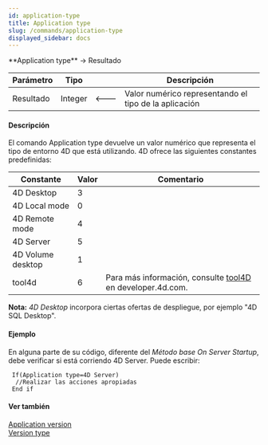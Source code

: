 ```yaml
---
id: application-type
title: Application type
slug: /commands/application-type
displayed_sidebar: docs
---
```


<!--REF #_command_.Application type.Syntax-->**Application type**  -> Resultado<!-- END REF-->
<!--REF #_command_.Application type.Params-->
| Parámetro | Tipo |  | Descripción |
| --- | --- | --- | --- |
| Resultado | Integer | &#x1F850; | Valor numérico representando el tipo de la aplicación |

<!-- END REF-->

#### Descripción 

<!--REF #_command_.Application type.Summary-->El comando Application type devuelve un valor numérico que representa el tipo de entorno 4D que está utilizando.<!-- END REF--> 4D ofrece las siguientes constantes predefinidas:

| Constante         | Valor | Comentario                                                                                                       |
| ----------------- | ----- | ---------------------------------------------------------------------------------------------------------------- |
| 4D Desktop        | 3     |                                                                                                                  |
| 4D Local mode     | 0     |                                                                                                                  |
| 4D Remote mode    | 4     |                                                                                                                  |
| 4D Server         | 5     |                                                                                                                  |
| 4D Volume desktop | 1     |                                                                                                                  |
| tool4d            | 6     | Para más información, consulte [tool4D](http://developer.4d.com/docs/next/Admin/cli#tool4d) en developer.4d.com. |

**Nota:** *4D Desktop* incorpora ciertas ofertas de despliegue, por ejemplo "4D SQL Desktop".

#### Ejemplo 

En alguna parte de su código, diferente del *Método base On Server Startup*, debe verificar si está corriendo 4D Server. Puede escribir:

```4d
 If(Application type=4D Server)
  //Realizar las acciones apropiadas
 End if
```

#### Ver también 

[Application version](application-version.md)  
[Version type](version-type.md)  